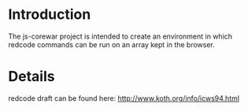 # Introduction #

The js-corewar project is intended to create an environment in which redcode commands can be run on an array kept in the browser.


# Details #

redcode draft can be found here: http://www.koth.org/info/icws94.html